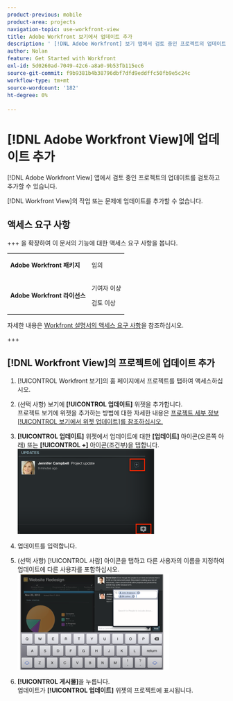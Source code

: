 ```yaml
---
product-previous: mobile
product-area: projects
navigation-topic: use-workfront-view
title: Adobe Workfront 보기에서 업데이트 추가
description: ' [!DNL Adobe Workfront] 보기 앱에서 검토 중인 프로젝트의 업데이트를 검토하고 추가할 수 있습니다.'
author: Nolan
feature: Get Started with Workfront
exl-id: 5d0260ad-7049-42c6-a8a0-9b53fb115ec6
source-git-commit: f9b9381b4b38796dbf7dfd9eddffc50fb9e5c24c
workflow-type: tm+mt
source-wordcount: '182'
ht-degree: 0%

---
```


# [!DNL Adobe Workfront View]에 업데이트 추가

[!DNL Adobe Workfront View] 앱에서 검토 중인 프로젝트의 업데이트를 검토하고 추가할 수 있습니다.

[!DNL Workfront View]의 작업 또는 문제에 업데이트를 추가할 수 없습니다.

## 액세스 요구 사항

+++ 을 확장하여 이 문서의 기능에 대한 액세스 요구 사항을 봅니다.

<table style="table-layout:auto"> 
 <col> 
 </col> 
 <col> 
 </col> 
 <tbody> 
  <tr> 
   <td role="rowheader"><strong>Adobe Workfront 패키지</strong></td> 
   <td> <p>임의</p> </td> 
  </tr> 
  <tr> 
   <td role="rowheader"><strong>Adobe Workfront 라이선스</strong></td> 
   <td> 
   <p>기여자 이상</p>
   <p>검토 이상</p> </td> 
  </tr> 
 </tbody> 
</table>

자세한 내용은 [Workfront 설명서의 액세스 요구 사항](/help/quicksilver/administration-and-setup/add-users/access-levels-and-object-permissions/access-level-requirements-in-documentation.md)을 참조하십시오.

+++

## [!DNL Workfront View]의 프로젝트에 업데이트 추가

1. [!UICONTROL Workfront 보기]의 홈 페이지에서 프로젝트를 탭하여 액세스하십시오.
1. (선택 사항) 보기에 **[!UICONTROL 업데이트]** 위젯을 추가합니다.\
   프로젝트 보기에 위젯을 추가하는 방법에 대한 자세한 내용은 [프로젝트 세부 정보[!UICONTROL  보기에서 위젯 업데이트]를 참조하십시오.](../../../workfront-basics/mobile-apps/using-workfront-view/update-widgets-in-workfront-view.md)

1. **[!UICONTROL 업데이트]** 위젯에서 업데이트에 대한 **[업데이트]** 아이콘(오른쪽 아래) 또는 **[!UICONTROL +]** 아이콘(조건부)을 탭합니다.\
   ![[!DNL workfront_view_updates_icon].png](assets/workfront-view-updates-icon-315x196.png)

1. 업데이트를 입력합니다.
1. (선택 사항) [!UICONTROL 사람] 아이콘을 탭하고 다른 사용자의 이름을 지정하여 업데이트에 다른 사용자를 포함하십시오.\
   ![모바일 앱의 업데이트](assets/screen-shot-2014-002-21-at-2.57.44-pm-350x222.png)

1. **[!UICONTROL 게시물]**&#x200B;을 누릅니다.\
   업데이트가 **[!UICONTROL 업데이트]** 위젯의 프로젝트에 표시됩니다.
